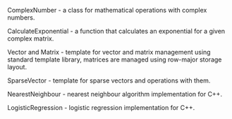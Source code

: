 ComplexNumber - a class for mathematical operations with complex numbers.

CalculateExponential - a function that calculates an exponential for a given complex matrix.

Vector and Matrix - template for vector and matrix management using standard template library, matrices are managed using row-major storage layout.

SparseVector - template for sparse vectors and operations with them.

NearestNeighbour - nearest neighbour algorithm implementation for C++.

LogisticRegression - logistic regression implementation for C++.
